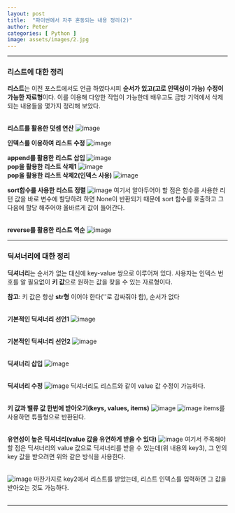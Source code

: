 ```yaml
---
layout: post
title:  "파이썬에서 자주 혼동되는 내용 정리(2)"
author: Peter
categories: [ Python ]
image: assets/images/2.jpg
---
```

---

### 리스트에 대한 정리 

**리스트**는 이전 포스트에서도 언급 하였다시피 **순서가 있고(고로 인덱싱이 가능) 수정이 가능한 자료형**이다.
이를 이용해 다양한 작업이 가능한데 배우고도 금방 기억에서 삭제되는 내용들을 몇가지 정리해 보았다.
<br><br>

**리스트를 활용한 덧셈 연산**
![image](https://user-images.githubusercontent.com/52132160/91143275-35a70f80-e6ed-11ea-9fd5-7b686e39bb34.png)
<br>

**인덱스를 이용하여 리스트 수정**
![image](https://user-images.githubusercontent.com/52132160/91143392-6a1acb80-e6ed-11ea-9ba2-a1c69baac620.png)
<br>

**append를 활용한 리스트 삽입**
![image](https://user-images.githubusercontent.com/52132160/91143521-a0584b00-e6ed-11ea-8315-36a5dde2437d.png)
<br>
**pop을 활용한 리스트 삭제1**
![image](https://user-images.githubusercontent.com/52132160/91143705-e7464080-e6ed-11ea-8c70-3ec624ac752c.png)
<br>
**pop을 활용한 리스트 삭제2(인덱스 사용)**
![image](https://user-images.githubusercontent.com/52132160/91143924-3b512500-e6ee-11ea-981a-c5e8d17584cd.png)
<br>

**sort함수를 사용한 리스트 정렬**
![image](https://user-images.githubusercontent.com/52132160/91146752-47d77c80-e6f2-11ea-853b-844d9599f85b.png)
여기서 알아두어야 할 점은 함수를 사용한 리턴 값을 바로 변수에 할당하려 하면 None이 반환되기 때문에 sort 함수를 호출하고 그 다음에 할당 해주어야 올바르게 값이 들어간다.
<br><br>

**reverse를 활용한 리스트 역순**
![image](https://user-images.githubusercontent.com/52132160/91147149-d2b87700-e6f2-11ea-8d5d-c1daf26880a2.png)
<br>

---

### 딕셔너리에 대한 정리

**딕셔너리**는 순서가 없는 대신에 key-value 쌍으로 이루어져 있다. 사용자는 인덱스 번호를 알 필요없이 **키 값**으로 원하는 값을 찾을 수 있는 자료형이다.<br>

**참고**: 키 값은 항상 **str형** 이어야 한다(''로 감싸줘야 함), 순서가 없다
<br><br>

**기본적인 딕셔너리 선언1**
![image](https://user-images.githubusercontent.com/52132160/91152707-46aa4d80-e6fa-11ea-885b-89138ffe33a2.png)
<br><br>

**기본적인 딕셔너리 선언2**
![image](https://user-images.githubusercontent.com/52132160/91152817-6772a300-e6fa-11ea-8a02-2a1f4b065260.png)
<br><br>

**딕셔너리 삽입**
![image](https://user-images.githubusercontent.com/52132160/91154148-1c598f80-e6fc-11ea-9d17-9158b9e4662a.png)
<br><br>

**딕셔너리 수정**
![image](https://user-images.githubusercontent.com/52132160/91154372-6a6e9300-e6fc-11ea-98d6-217a9b5a4ffd.png)
딕셔너리도 리스트와 같이 value 값 수정이 가능하다.
<br><br>

**키 값과 밸류 값 한번에 받아오기(keys, values, items)**
![image](https://user-images.githubusercontent.com/52132160/91154605-aace1100-e6fc-11ea-96c1-5c10fd932e5c.png)
![image](https://user-images.githubusercontent.com/52132160/91154825-f1237000-e6fc-11ea-9f9b-147cc5eb2192.png)
items를 사용하면 튜플형으로 반환된다.
<br><br>

**유연성이 높은 딕셔너리(value 값을 유연하게 받을 수 있다)**
![image](https://user-images.githubusercontent.com/52132160/91152985-9721ab00-e6fa-11ea-9c0a-662cd416c4e3.png)
여기서 주목해야 할 점은 딕셔너리의 value 값으로 딕셔너리를 받을 수 있는데(위 내용의 key3), 그 안의 key 값을 받으려면 위와 같은 방식을 사용한다.
<br><br>

![image](https://user-images.githubusercontent.com/52132160/91153501-41013780-e6fb-11ea-98de-e0c7f0813ec3.png)
마찬가지로 key2에서 리스트를 받았는데, 리스트 인덱스를 입력하면 그 값을 받아오는 것도 가능하다.
<br><br>


---


